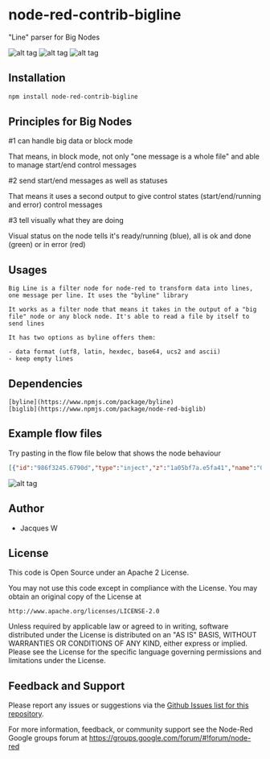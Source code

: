 # node-red-contrib-bigline

"Line" parser for Big Nodes

![alt tag](https://cloud.githubusercontent.com/assets/18165555/14586804/b4f80634-04a4-11e6-87c3-eed9f66df330.png)
![alt tag](https://cloud.githubusercontent.com/assets/18165555/14586805/b810c810-04a4-11e6-9c0e-6ef07fb75963.png)
![alt tag](https://cloud.githubusercontent.com/assets/18165555/14586807/bb6d2620-04a4-11e6-9a08-10abb99c315f.png)

## Installation
```bash
npm install node-red-contrib-bigline
```

## Principles for Big Nodes
 
   #1 can handle big data or block mode

   That means, in block mode, not only "one message is a whole file" and able to manage start/end control messages

   #2 send start/end messages as well as statuses

   That means it uses a second output to give control states (start/end/running and error) control messages
 
   #3 tell visually what they are doing

   Visual status on the node tells it's ready/running (blue), all is ok and done (green) or in error (red)

## Usages

  	Big Line is a filter node for node-red to transform data into lines, one message per line. It uses the "byline" library

  	It works as a filter node that means it takes in the output of a "big file" node or any block node. It's able to read a file by itself to send lines

  	It has two options as byline offers them:

  	- data format (utf8, latin, hexdec, base64, ucs2 and ascii)
  	- keep empty lines

## Dependencies

	[byline](https://www.npmjs.com/package/byline)
	[biglib](https://www.npmjs.com/package/node-red-biglib)

## Example flow files

  Try pasting in the flow file below that shows the node behaviour 

```json
[{"id":"986f3245.6790d","type":"inject","z":"1a05bf7a.e5fa41","name":"GO","topic":"","payload":"","payloadType":"str","repeat":"","crontab":"","once":false,"x":408,"y":81,"wires":[["e0dada50.1f2528"]]},{"id":"e0dada50.1f2528","type":"function","z":"1a05bf7a.e5fa41","name":"sample data","func":"msg.control = { state: \"standalone\" }\nmsg.payload = \"This is a line\\nThis is a second line\\n\\nThis is a ending line\"\nreturn msg;","outputs":1,"noerr":0,"x":568,"y":187,"wires":[["639ba72b.9c6458"]]},{"id":"639ba72b.9c6458","type":"bigline","z":"1a05bf7a.e5fa41","name":"big line","filename":"","format":"utf8","keepEmptyLines":true,"x":646,"y":378,"wires":[["6c763bc9.9389c4"],["fa1bf3be.05e41"]]},{"id":"6c763bc9.9389c4","type":"debug","z":"1a05bf7a.e5fa41","name":"lines","active":true,"console":"false","complete":"payload","x":849.5,"y":211,"wires":[]},{"id":"fa1bf3be.05e41","type":"debug","z":"1a05bf7a.e5fa41","name":"status","active":true,"console":"false","complete":"control","x":857.5,"y":305,"wires":[]},{"id":"f770faa7.088f08","type":"inject","z":"1a05bf7a.e5fa41","name":"GO keep empty lines","topic":"","payload":"","payloadType":"str","repeat":"","crontab":"","once":false,"x":153.5,"y":236,"wires":[["fa7eddd6.05812"]]},{"id":"36ee47fd.c911b8","type":"inject","z":"1a05bf7a.e5fa41","name":"GO ignore empty lines","topic":"","payload":"","payloadType":"str","repeat":"","crontab":"","once":false,"x":152.5,"y":334,"wires":[["f257642a.0da898"]]},{"id":"f257642a.0da898","type":"function","z":"1a05bf7a.e5fa41","name":"keepEmptyLines=false","func":"msg.config = { keepEmptyLines: false }\nreturn msg;","outputs":1,"noerr":0,"x":353.5,"y":280,"wires":[["e0dada50.1f2528"]]},{"id":"fa7eddd6.05812","type":"function","z":"1a05bf7a.e5fa41","name":"keepEmptyLines=true","func":"msg.config = { keepEmptyLines: true }\nreturn msg;","outputs":1,"noerr":0,"x":355.5,"y":187,"wires":[["e0dada50.1f2528"]]},{"id":"58cf9546.a7306c","type":"comment","z":"1a05bf7a.e5fa41","name":"This node accepts on the fly configuration","info":"","x":187,"y":151,"wires":[]},{"id":"7dc16d9.f823e94","type":"comment","z":"1a05bf7a.e5fa41","name":"4 lines of data with 1 empty line","info":"","x":627.5,"y":150,"wires":[]},{"id":"a0f7c336.5f084","type":"comment","z":"1a05bf7a.e5fa41","name":"control messages (start, stop, ...)","info":"","x":906.5,"y":348,"wires":[]},{"id":"b64b7e09.49b48","type":"comment","z":"1a05bf7a.e5fa41","name":"One message per line","info":"","x":875.5,"y":254,"wires":[]},{"id":"2822fcf.fd7dd04","type":"comment","z":"1a05bf7a.e5fa41","name":"Simple trigger","info":"","x":450.5,"y":42,"wires":[]},{"id":"d2035300.2dfcb","type":"inject","z":"1a05bf7a.e5fa41","name":"GO with an error","topic":"","payload":"","payloadType":"str","repeat":"","crontab":"","once":false,"x":131.5,"y":428,"wires":[["ffa25f8.f005da"]]},{"id":"ffa25f8.f005da","type":"function","z":"1a05bf7a.e5fa41","name":"Non existing file","func":"msg.payload = \"/A/Probably/Non/Existing/File\"\nreturn msg;","outputs":1,"noerr":0,"x":372.5,"y":428,"wires":[["639ba72b.9c6458"]]}]
```

![alt tag](https://cloud.githubusercontent.com/assets/18165555/14586797/49f684d2-04a4-11e6-890d-68a09b1ef5ab.png)

## Author

  - Jacques W

## License

This code is Open Source under an Apache 2 License.

You may not use this code except in compliance with the License. You may obtain an original copy of the License at

    http://www.apache.org/licenses/LICENSE-2.0

Unless required by applicable law or agreed to in writing, software distributed under the License is distributed on an
"AS IS" BASIS, WITHOUT WARRANTIES OR CONDITIONS OF ANY KIND, either express or implied. Please see the
License for the specific language governing permissions and limitations under the License.

## Feedback and Support

Please report any issues or suggestions via the [Github Issues list for this repository](https://github.com/Jacques44/node-red-contrib-bigline/issues).

For more information, feedback, or community support see the Node-Red Google groups forum at https://groups.google.com/forum/#!forum/node-red


